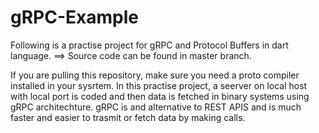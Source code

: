 # gRPC-Example
Following is a practise project for gRPC and Protocol Buffers in dart language.
==> Source code can be found in master branch.

If you are pulling this repository, make sure you need a proto compiler installed in your sysrtem.
In this practise project, a seerver on local host with local port is coded and then data is fetched in binary systems using gRPC architechture. 
gRPC is and alternative to REST APIS and is much faster and easier to trasmit or fetch data by making calls.
